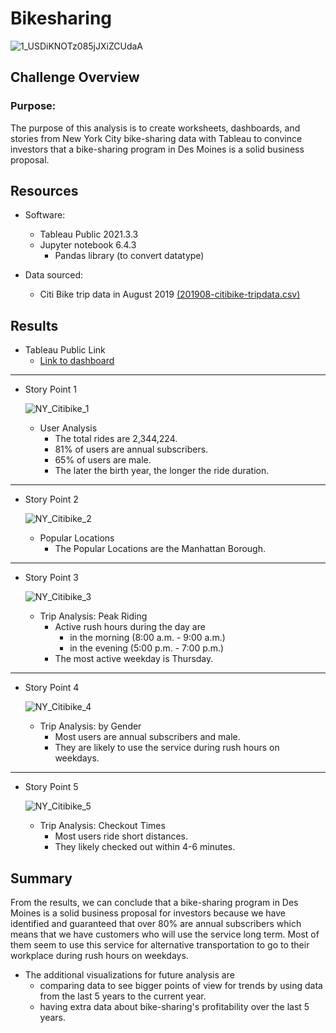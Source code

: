 # Bikesharing

![1_USDiKNOTz085jJXiZCUdaA](https://user-images.githubusercontent.com/89308251/143321514-52d3fb10-73d0-4ae6-aec6-528fb9db75a3.png)



## Challenge Overview

### Purpose:

  The purpose of this analysis is to create worksheets, dashboards, and stories from New York City bike-sharing data with Tableau to convince investors that a bike-sharing program in Des Moines is a solid business proposal.

## Resources
- Software:
   - Tableau Public 2021.3.3
   - Jupyter notebook 6.4.3
      - Pandas library (to convert datatype)

- Data sourced: 
   - Citi Bike trip data in August 2019 [(201908-citibike-tripdata.csv)](https://s3.amazonaws.com/tripdata/201908-citibike-tripdata.csv.zip)


## Results 

- Tableau Public Link
   - [Link to dashboard](https://public.tableau.com/app/profile/siyada.h./viz/NY_CitibikeAnalysis/NYCCitiBikeStory)

-------------------------------------------------------------------------------------------------------------------

- Story Point 1

   ![NY_Citibike_1](https://user-images.githubusercontent.com/89308251/143313552-6fa07021-320a-40b7-bfb9-ef6f44e717db.png)

   - User Analysis
      - The total rides are 2,344,224.
      - 81% of users are annual subscribers. 
      - 65% of users are male. 
      - The later the birth year, the longer the ride duration.

-------------------------------------------------------------------------------------------------------------------

- Story Point 2

   ![NY_Citibike_2](https://user-images.githubusercontent.com/89308251/143313561-f62eaea7-38de-4a67-8ded-eee7a76693d6.png)

   - Popular Locations
      - The Popular Locations are the Manhattan Borough.

-------------------------------------------------------------------------------------------------------------------

- Story Point 3

   ![NY_Citibike_3](https://user-images.githubusercontent.com/89308251/143313586-0e0741c5-f924-459f-8659-1eef1af8eac4.png)

   - Trip Analysis: Peak Riding
      - Active rush hours during the day are 
         - in the morning (8:00 a.m. - 9:00 a.m.)
         - in the evening (5:00 p.m. - 7:00 p.m.)
      - The most active weekday is Thursday.

-------------------------------------------------------------------------------------------------------------------

- Story Point 4

   ![NY_Citibike_4](https://user-images.githubusercontent.com/89308251/143313596-713f45e4-e01c-41ce-81cb-158182d37dbf.png)

   - Trip Analysis: by Gender
      - Most users are annual subscribers and male.
      - They are likely to use the service during rush hours on weekdays.

-------------------------------------------------------------------------------------------------------------------

- Story Point 5

   ![NY_Citibike_5](https://user-images.githubusercontent.com/89308251/143313611-edd953ac-eca9-4ac7-98c3-ed07a7c4ee42.png)

   - Trip Analysis: Checkout Times
      - Most users ride short distances.
      - They likely checked out within 4-6 minutes.


## Summary

From the results, we can conclude that a bike-sharing program in Des Moines is a solid business proposal for investors because we have identified and guaranteed that over 80% are annual subscribers which means that we have customers who will use the service long term. Most of them seem to use this service for alternative transportation to go to their workplace during rush hours on weekdays.

- The additional visualizations for future analysis are 
   - comparing data to see bigger points of view for trends by using data from the last 5 years to the current year.
   - having extra data about bike-sharing's profitability over the last 5 years. 
